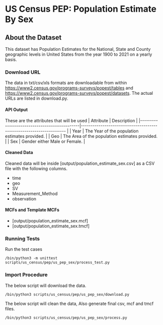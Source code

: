 # US Census PEP: Population Estimate By Sex

## About the Dataset
This dataset has Population Estimates for the National, State and County geographic levels in United States from the year 1900 to 2021 on a yearly basis.        

### Download URL
The data in txt/csv/xls formats are downloadable from within https://www2.census.gov/programs-surveys/popest/tables and https://www2.census.gov/programs-surveys/popest/datasets. The actual URLs are listed in download.py.

#### API Output
These are the attributes that will be used
| Attribute                                     | Description                                                   	|
|-----------------------------------------------|----------------------------------------------------------------------	|
| Year                          		| The Year of the population estimates provided.                	|
| Geo                           		| The Area of the population estimates provided.            		|
| Sex                   			| Gender either Male or Female.                         		|


#### Cleaned Data
Cleaned data will be inside [output/population_estimate_sex.csv] as a CSV file with the following columns.

- time
- geo
- SV
- Measurement_Method
- observation


#### MCFs and Template MCFs
- [output/population_estimate_sex.mcf]
- [output/population_estimate_sex.tmcf]


### Running Tests

Run the test cases

`/bin/python3 -m unittest scripts/us_census/pep/us_pep_sex/process_test.py`


### Import Procedure

The below script will download the data.

`/bin/python3 scripts/us_census/pep/us_pep_sex/download.py`

The below script will clean the data, Also generate final csv, mcf and tmcf files.

`/bin/python3 scripts/us_census/pep/us_pep_sex/process.py`